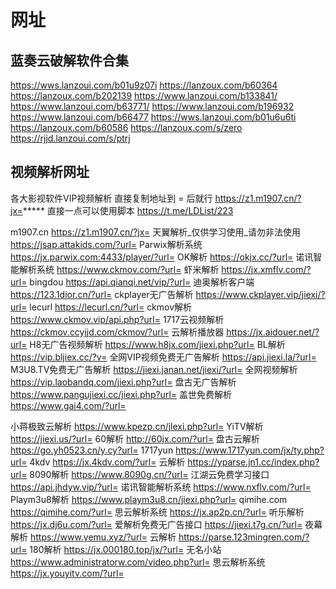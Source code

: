 

# 网址

## 蓝奏云破解软件合集

https://wws.lanzoui.com/b01u9z07i
https://lanzoux.com/b60364
https://lanzoux.com/b202139
https://www.lanzoui.com/b133841/
https://www.lanzoui.com/b63771/
https://www.lanzoui.com/b196932
https://www.lanzoui.com/b66477
https://wws.lanzoui.com/b01u6u6ti
https://lanzoux.com/b60586
https://lanzoux.com/s/zero
https://rjjd.lanzoui.com/s/ptrj

## 视频解析网址

各大影视软件VIP视频解析
直接复制地址到 = 后就行
https://z1.m1907.cn/?jx=*****
直接一点可以使用脚本
https://t.me/LDList/223

m1907.cn
https://z1.m1907.cn/?jx=
天翼解析_仅供学习使用_请勿非法使用
https://jsap.attakids.com/?url=
Parwix解析系统
https://jx.parwix.com:4433/player/?url=
OK解析
https://okjx.cc/?url=
诺讯智能解析系统
https://www.ckmov.com/?url=
虾米解析
https://jx.xmflv.com/?url=
bingdou
https://api.qianqi.net/vip/?url=
迪奥解析客户端
https://123.1dior.cn/?url=
ckplayer无广告解析
https://www.ckplayer.vip/jiexi/?url=
lecurl
https://lecurl.cn/?url=
ckmov解析
https://www.ckmov.vip/api.php?url=
1717云视频解析
https://ckmov.ccyjjd.com/ckmov/?url=
云解析播放器
https://jx.aidouer.net/?url=
H8无广告视频解析
https://www.h8jx.com/jiexi.php?url=
BL解析
https://vip.bljiex.cc/?v=
全网VIP视频免费无广告解析
https://api.jiexi.la/?url=
M3U8.TV免费无广告解析
https://jiexi.janan.net/jiexi/?url=
全网视频解析
https://vip.laobandq.com/jiexi.php?url=
盘古无广告解析
https://www.pangujiexi.cc/jiexi.php?url=
盖世免费解析
https://www.gai4.com/?url=

小蒋极致云解析
https://www.kpezp.cn/jlexi.php?url=
YiTV解析
https://jiexi.us/?url=
60解析 
http://60jx.com/?url=
盘古云解析
https://go.yh0523.cn/y.cy?url=
1717yun
https://www.1717yun.com/jx/ty.php?url=
4kdv
https://jx.4kdv.com/?url=
云解析
https://yparse.jn1.cc/index.php?url=
8090解析
https://www.8090g.cn/?url=
江湖云免费学习接口
https://api.jhdyw.vip/?url=
诺讯智能解析系统 
https://www.nxflv.com/?url=
Playm3u8解析
https://www.playm3u8.cn/jiexi.php?url=
qimihe.com
https://qimihe.com/?url=
思云解析系统
https://jx.ap2p.cn/?url=
听乐解析
https://jx.dj6u.com/?url=
爱解析免费无广告接口
https://jiexi.t7g.cn/?url=
夜幕解析
https://www.yemu.xyz/?url=
云解析
https://parse.123mingren.com/?url=
180解析
https://jx.000180.top/jx/?url=
无名小站
https://www.administratorw.com/video.php?url=
思云解析系统
https://jx.youyitv.com/?url=